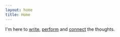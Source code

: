 ```yaml
---
layout: home
title: Home
---
```

<p>
I'm here to <a href="/writing-is-projecting">write</a>, <a href="/writing-vs-performing">perform</a> and <a href="/love-your-audience">connect</a> the thoughts.
</p>
<br>
<br>
